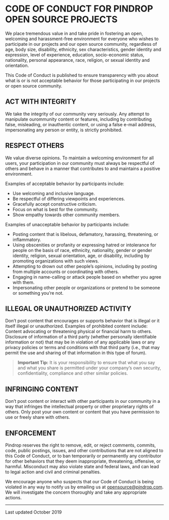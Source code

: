 # CODE OF CONDUCT FOR PINDROP OPEN SOURCE PROJECTS

We place tremendous value in and take pride in fostering an open, welcoming and harassment-free environment for everyone who wishes to participate in our projects and our open source community, regardless of age, body size, disability, ethnicity, sex characteristics, gender identity and expression, level of experience, education, socio-economic status, nationality, personal appearance, race, religion, or sexual identity and orientation.

This Code of Conduct is published to ensure transparency with you about what is or is not acceptable behavior for those participating in our projects or open source community.

## ACT WITH INTEGRITY

We take the integrity of our community very seriously. Any attempt to manipulate ourommunity content or features, including by contributing false, misleading, or inauthentic content, or using a false e-mail address, impersonating any person or entity, is strictly prohibited.

## RESPECT OTHERS

We value diverse opinions.  To maintain a welcoming environment for all users, your participation in our community must always be respectful of others and behave in a manner that contributes to and maintains a positive environment.  

Examples of acceptable behavior by participants include:

- Use welcoming and inclusive language.  
- Be respectful of differing viewpoints and experiences.
- Gracefully accept constructive criticism.
- Focus on what is best for the community.
- Show empathy towards other community members.

Examples of unacceptable behavior by participants include:

- Posting content that is libelous, defamatory, harassing, threatening, or inflammatory.
- Using obscenities or profanity or expressing hatred or intolerance for people on the basis of race, ethnicity, nationality, gender or gender identity, religion, sexual orientation, age, or disability, including by promoting organizations with such views.
- Attempting to drown out other people’s opinions, including by posting from multiple accounts or coordinating with others.
- Engaging in name-calling or attack people based on whether you agree with them.
- Impersonating other people or organizations or pretend to be someone or something you’re not.

## ILLEGAL OR UNAUTHORIZED ACTIVITY

Don’t post content that encourages or supports behavior that is illegal or it itself illegal or unauthorized. Examples of prohibited content include:
Content advocating or threatening physical or financial harm to others.
Disclosure of information of a third party (whether personally identifiable information or not) that may be in violation of any applicable laws or any privacy policies or terms and conditions with that third party (i.e., that may permit the use and sharing of that information in this type of forum).

>**Important Tip:** It is your responsibility to ensure that what you say and what you share is permitted under your company’s own security, confidentiality, compliance and other similar policies.

## INFRINGING CONTENT

Don’t post content or interact with other participants in our community in a way that infringes the intellectual property or other proprietary rights of others. Only post your own content or content that you have permission to use or freely share with others.

## ENFORCEMENT

Pindrop reserves the right to remove, edit, or reject comments, commits, code, public postings, issues, and other contributions that are not aligned to this Code of Conduct, or to ban temporarily or permanently any contributor for other behaviors that they deem inappropriate, threatening, offensive, or harmful.  Misconduct may also violate state and federal laws, and can lead to legal action and civil and criminal penalties.

We encourage anyone who suspects that our Code of Conduct is being violated in any way to notify us by emailing us at [opensource@pindrop.com](mailto:opensource@pindrop.com). We will investigate the concern thoroughly and take any appropriate actions.

---

Last updated October 2019
